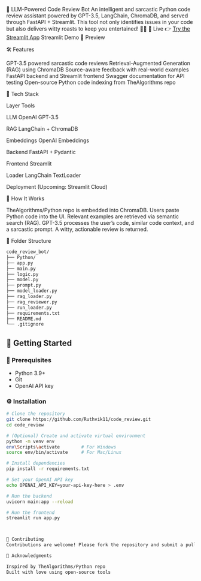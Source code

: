 🧠 LLM-Powered Code Review Bot
An intelligent and sarcastic Python code review assistant powered by GPT-3.5, LangChain, ChromaDB, and served through FastAPI + Streamlit. This tool not only identifies issues in your code but also delivers witty roasts to keep you entertained! 🤖🔥
🚀 Live 
 👉 [Try the Streamlit App](https://codereview-yo4psvunp2xfpczhnjqcrs.streamlit.app/)
Streamlit Demo
📸 Preview

🛠 Features

GPT-3.5 powered sarcastic code reviews
Retrieval-Augmented Generation (RAG) using ChromaDB
Source-aware feedback with real-world examples
FastAPI backend and Streamlit frontend
Swagger documentation for API testing
Open-source Python code indexing from TheAlgorithms repo

🧱 Tech Stack



Layer
Tools



LLM
OpenAI GPT-3.5


RAG
LangChain + ChromaDB


Embeddings
OpenAI Embeddings


Backend
FastAPI + Pydantic


Frontend
Streamlit


Loader
LangChain TextLoader


Deployment
(Upcoming: Streamlit Cloud)


🧪 How It Works

TheAlgorithms/Python repo is embedded into ChromaDB.
Users paste Python code into the UI.
Relevant examples are retrieved via semantic search (RAG).
GPT-3.5 processes the user’s code, similar code context, and a sarcastic prompt.
A witty, actionable review is returned.

📂 Folder Structure
```bash
code_review_bot/
├── Python/
├── app.py
├── main.py
├── logic.py
├── model.py
├── prompt.py
├── model_loader.py
├── rag_loader.py
├── rag_reviewer.py
├── run_loader.py
├── requirements.txt
├── README.md
└── .gitignore
```
## 🚀 Getting Started

### 🧰 Prerequisites
- Python 3.9+
- Git
- OpenAI API key

### ⚙️ Installation

```bash
# Clone the repository
git clone https://github.com/Ruthvik11/code_review.git
cd code_review

# (Optional) Create and activate virtual environment
python -m venv env
env\Scripts\activate        # For Windows
source env/bin/activate     # For Mac/Linux

# Install dependencies
pip install -r requirements.txt

# Set your OpenAI API key
echo OPENAI_API_KEY=your-api-key-here > .env

# Run the backend
uvicorn main:app --reload

# Run the frontend
streamlit run app.py



🤝 Contributing
Contributions are welcome! Please fork the repository and submit a pull request with your changes. For major changes, open an issue first to discuss.

🙏 Acknowledgments

Inspired by TheAlgorithms/Python repo
Built with love using open-source tools
